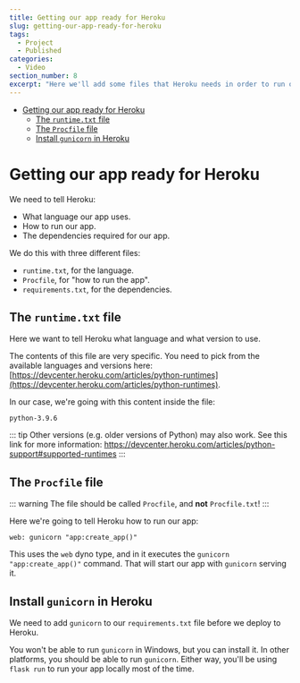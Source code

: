 ```yaml
---
title: Getting our app ready for Heroku
slug: getting-our-app-ready-for-heroku
tags:
  - Project
  - Published
categories:
  - Video
section_number: 8
excerpt: "Here we'll add some files that Heroku needs in order to run our application."
---
```


- [Getting our app ready for Heroku](#getting-our-app-ready-for-heroku)
  - [The `runtime.txt` file](#the-runtimetxt-file)
  - [The `Procfile` file](#the-procfile-file)
  - [Install `gunicorn` in Heroku](#install-gunicorn-in-heroku)

# Getting our app ready for Heroku

We need to tell Heroku:

- What language our app uses.
- How to run our app.
- The dependencies required for our app.

We do this with three different files:

- `runtime.txt`, for the language.
- `Procfile`, for "how to run the app".
- `requirements.txt`, for the dependencies.

## The `runtime.txt` file

Here we want to tell Heroku what language and what version to use.

The contents of this file are very specific. You need to pick from the available languages and versions here: [https://devcenter.heroku.com/articles/python-runtimes](https://devcenter.heroku.com/articles/python-runtimes).

In our case, we're going with this content inside the file:

```
python-3.9.6
```

::: tip
Other versions (e.g. older versions of Python) may also work. See this link for more information: https://devcenter.heroku.com/articles/python-support#supported-runtimes
:::

## The `Procfile` file

::: warning
The file should be called `Procfile`, and **not** `Procfile.txt`!
:::

Here we're going to tell Heroku how to run our app:

```
web: gunicorn "app:create_app()"
```

This uses the `web` dyno type, and in it executes the `gunicorn "app:create_app()"` command. That will start our app with `gunicorn` serving it.

## Install `gunicorn` in Heroku

We need to add `gunicorn` to our `requirements.txt` file before we deploy to Heroku.

You won't be able to run `gunicorn` in Windows, but you can install it. In other platforms, you should be able to run `gunicorn`. Either way, you'll be using `flask run` to run your app locally most of the time.